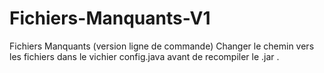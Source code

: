 # Fichiers-Manquants-V1
Fichiers Manquants (version ligne de commande)
Changer le chemin vers les fichiers dans le vichier config.java avant de recompiler le .jar .
